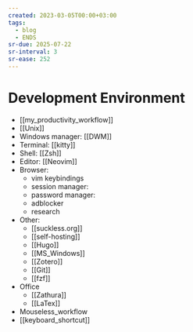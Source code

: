 ```yaml
---
created: 2023-03-05T00:00+03:00
tags:
  - blog
  - ENDS
sr-due: 2025-07-22
sr-interval: 3
sr-ease: 252
---
```


# Development Environment

<!-- NEXT: review this -->

- [[my_productivity_workflow]]
- [[Unix]]
- Windows manager: [[DWM]]
- Terminal: [[kitty]]
- Shell: [[Zsh]]
- Editor: [[Neovim]]
- Browser:
  - vim keybindings <!-- TODO: add materials -->
  - session manager:
  - password manager:
  - adblocker
  - research
- Other:
  - [[suckless.org]]
  - [[self-hosting]]
  - [[Hugo]]
  - [[MS_Windows]]
  - [[Zotero]]
  - [[Git]]
  - [[fzf]]
- Office
  - [[Zathura]]
  - [[LaTex]]
- Mouseless_workflow
- [[keyboard_shortcut]]

